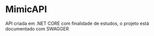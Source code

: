 # MimicAPI
API criada  em .NET CORE com finalidade de estudos, o projeto está documentado com SWAGGER
